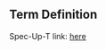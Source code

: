 ## Term Definition

Spec-Up-T link: <a href='https://weboftrust.github.io/WOT-terms/docs/glossary/P2P'>here</a>
